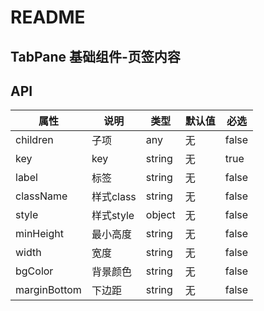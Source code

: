 # README
## TabPane 基础组件-页签内容
## API

属性 | 说明 | 类型 | 默认值 | 必选
----|-----|------|------|------
children | 子项 | any | 无 | false
key | key | string | 无 | true
label | 标签 | string | 无 | false
className | 样式class | string | 无 | false
style | 样式style | object | 无 | false
minHeight | 最小高度 | string | 无 | false
width | 宽度 | string | 无 | false
bgColor | 背景颜色 | string | 无 | false
marginBottom | 下边距 | string | 无 | false
